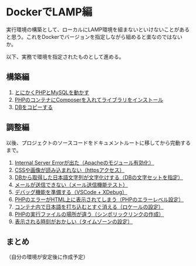 # DockerでLAMP編

実行環境の構築として、ローカルにLAMP環境を組まないといけないことがあると思う。これをDockerでバージョンを指定しながら組めると楽なのではないか。

以下、実務で環境を指定されたものとして進める。

## 構築編

1. [とにかくPHPとMySQLを動かす](install.html)
2. [PHPのコンテナにComposerを入れてライブラリをインストール](composer.html)
3. [DBをコピーする](copy_db.html)

## 調整編

以後、プロジェクトのソースコードをドキュメントルートに移してから完動するまで。

1. [Internal Server Errorが出た（Apacheのモジュール有効化）](apache_module.html)
2. [CSSや画像が読み込まれない（httpsアクセス）](http_https.html)
2. [DBから取得した日本語文字列が文字化けする（DBの文字セットを指定）](db_charset.html)
2. [メールが送信できない（メール送信機能テスト）](sendmail.html)
2. [デバッグ機能を準備する（VSCode + XDebug）](php_debug.html)
2. [PHPのエラーがHTML上に表示されてしまう（PHPのエラーレベル設定）](disable_notice.html)
2. [コンテナ内で日本語を打ち込むとすぐ消える（ロケールの設定）](locale.html)
2. [PHPの実行ファイルの場所が違う（シンボリックリンクの作成）](symbolic_link.html)
2. [表示される時刻がおかしい（タイムゾーンの設定）](time_zone.html)

## まとめ

（自分の環境が安定後に作成予定）
